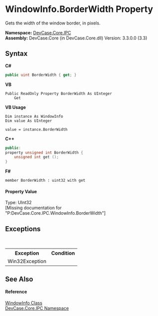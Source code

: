 # WindowInfo.BorderWidth Property 
 

Gets the width of the window border, in pixels.

**Namespace:**&nbsp;<a href="N_DevCase_Core_IPC">DevCase.Core.IPC</a><br />**Assembly:**&nbsp;DevCase.Core (in DevCase.Core.dll) Version: 3.3.0.0 (3.3)

## Syntax

**C#**<br />
``` C#
public uint BorderWidth { get; }
```

**VB**<br />
``` VB
Public ReadOnly Property BorderWidth As UInteger
	Get
```

**VB Usage**<br />
``` VB Usage
Dim instance As WindowInfo
Dim value As UInteger

value = instance.BorderWidth

```

**C++**<br />
``` C++
public:
property unsigned int BorderWidth {
	unsigned int get ();
}
```

**F#**<br />
``` F#
member BorderWidth : uint32 with get

```


#### Property Value
Type: UInt32<br />\[Missing <value> documentation for "P:DevCase.Core.IPC.WindowInfo.BorderWidth"\]

## Exceptions
&nbsp;<table><tr><th>Exception</th><th>Condition</th></tr><tr><td>Win32Exception</td><td /></tr></table>

## See Also


#### Reference
<a href="T_DevCase_Core_IPC_WindowInfo">WindowInfo Class</a><br /><a href="N_DevCase_Core_IPC">DevCase.Core.IPC Namespace</a><br />